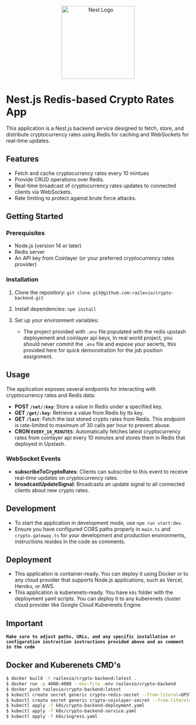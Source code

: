 <p align="center">
  <a href="http://nestjs.com/" target="blank"><img src="https://nestjs.com/img/logo-small.svg" width="200" alt="Nest Logo" /></a>
</p>

# Nest.js Redis-based Crypto Rates App

This application is a Nest.js backend service designed to fetch, store, and distribute cryptocurrency rates using Redis for caching and WebSockets for real-time updates.

## Features

- Fetch and cache cryptocurrency rates every 10 mintues
- Provide CRUD operations over Redis.
- Real-time broadcast of cryptocurrency rates updates to connected clients via WebSockets.
- Rate limiting to protect against brute force attacks.

## Getting Started

### Prerequisites

- Node.js (version 14 or later)
- Redis server
- An API key from Coinlayer (or your preferred cryptocurrency rates provider)

### Installation

1. Clone the repository:
   `git clone git@github.com:razlevio/crypto-backend.git`

2. Install dependencies:
   `npm install`
3. Set up your environment variables:
   - The project provided with `.env` file populated with the redis upstash deployement and coinlayer api keys, In real world project, you should never commit the `.env` file and expose your secerts, this provided here for quick demonstration for the job position assignment.

## Usage

The application exposes several endpoints for interacting with cryptocurrency rates and Redis data:

- **POST `/set/:key`**: Store a value in Redis under a specified key.
- **GET `/get/:key`**: Retrieve a value from Redis by its key.
- **GET `/last`**: Fetch the last stored crypto rates from Redis. This endpoint is rate-limited to maximum of 30 calls per hour to prevent abuse.
- **CRON `EVERY_10_MINUTES`**: Automatically fetches latest cryptocurrency rates from coinlayer api every 10 minutes and stores them in Redis that deployed in Upstash.

### WebSocket Events

- **subscribeToCryptoRates**: Clients can subscribe to this event to receive real-time updates on cryptocurrency rates.
- **broadcastUpdateSignal**: Broadcasts an update signal to all connected clients about new crypto rates.

## Development

- To start the application in development mode, use `npm run start:dev`.
- Ensure you have configured CORS paths properly in `main.ts` and `crypto.gateway.ts` for your development and production environments, instructions resides in the code as comments.

## Deployment

- This application is container-ready. You can deploy it using Docker or to any cloud provider that supports Node.js applications, such as Vercel, Heroku, or AWS.
- This application is kuberenets-ready. You have `k8s` folder with the deployment yaml scripts. You can deploy it to any kuberenets cluster cloud provider like Google Cloud Kuberenets Engine.

## Important

**`Make sure to adjust paths, URLs, and any specific installation or configuration instruction instructions provided above and as comment in the code`**

## Docker and Kuberenets CMD's

```bash
$ docker build -t razlevio/crypto-backend:latest .
$ docker run -p 4000:4000 --env-file .env razlevio/crypto-backend
$ docker push razlevio/crypto-backend:latest
$ kubectl create secret generic crypto-redis-secret --from-literal=UPSTASH_REDIS_REST_TOKEN='<your-upstash-redis-rest-token>'
$ kubectl create secret generic crypto-coinlayer-secret --from-literal=COINLAYER_API_KEY='<your-coinlayer-api-key>'
$ kubectl apply -f k8s/crypto-backend-deployment.yaml
$ kubectl apply -f k8s/crypto-backend-service.yaml
$ kubectl apply -f k8s/ingress.yaml
```
